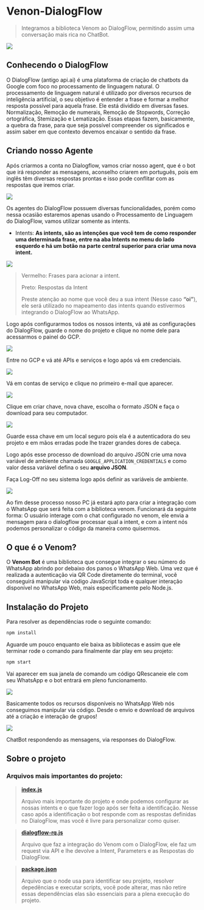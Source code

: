 # Venon-DialogFlow
>Integramos a biblioteca Venom ao DialogFlow, permitindo assim uma conversação mais rica no ChatBot.

![](https://camo.githubusercontent.com/df610fa85dd4f78da335757a27a5f57c528a058047d26055f4604f631d8b8a8d/68747470733a2f2f696d672e736869656c64732e696f2f6e706d2f762f76656e6f6d2d626f742e7376673f636f6c6f723d677265656e)
## Conhecendo o DialogFlow
 O DialogFlow (antigo api.ai) é uma plataforma de criação de chatbots da Google com foco no processamento de linguagem natural. O processamento de linguagem natural é utilizado por diversos recursos de inteligência artificial, o seu objetivo é entender a frase e formar a melhor resposta possível para aquela frase. Ele está dividido em diversas fases. Normalização, Remoção de numerais, Remoção de Stopwords, Correção ortográfica, Stemização e Lematização. Essas etapas fazem, basicamente, a quebra da frase, para que seja possível compreender os significados e assim saber em que contexto devemos encaixar o sentido da frase.
## Criando nosso Agente
 Após criarmos a conta no Dialogflow, vamos criar nosso agent, que é o bot que irá responder as mensagens, aconselho criarem em português, pois em inglês têm diversas respostas prontas e isso pode conflitar com as respostas que iremos criar.

![](/assets/1.png)

Os agentes do DialogFlow possuem diversas funcionalidades, porém como nessa ocasião estaremos apenas usando o Processamento de Linguagem do DialogFlow, vamos utilizar somente as intents.
* Intents: **As intents, são as intenções que você tem de como responder uma determinada frase, entre na aba Intents no menu do lado esquerdo e há um botão na parte central superior para criar uma nova intent.**

![](/assets/2.png)
 >Vermelho: Frases para acionar a intent.
>
 >Preto: Respostas da Intent
>
 >Preste atenção ao nome que você deu a sua intent (Nesse caso **“oi”**), ele será utilizado no mapeamento das intents quando estivermos integrando o DialogFlow ao WhatsApp.

 Logo após configurarmos todos os nossos intents, vá até as configurações do DialogFlow, guarde o nome do projeto e clique no nome dele para acessarmos o painel do GCP.

 ![](/assets/3.png)

 Entre no GCP e vá até APIs e serviços e logo após vá em credenciais.
  
![](/assets/4.png)

Vá em contas de serviço e clique no primeiro e-mail que aparecer.

![](/assets/5.png)

Clique em criar chave, nova chave, escolha o formato JSON e faça o download para seu computador.

![](/assets/6.png)

Guarde essa chave em um local seguro pois ela é a autenticadora do seu projeto e em mãos erradas pode lhe trazer grandes dores de cabeça.

Logo após esse processo de download do arquivo JSON crie uma nova variável de ambiente chamada `GOOGLE_APPLICATION_CREDENTIALS` e como valor dessa variável defina o seu **arquivo JSON**.

Faça Log-Off no seu sistema logo após definir as variáveis de ambiente.

![](/assets/7.png)

Ao fim desse processo nosso PC já estará apto para criar a integração com o WhatsApp que será feita com a biblioteca venom. Funcionará da seguinte forma: O usuário interage com o chat configurado no venom, ele envia a mensagem para o dialogflow processar qual a intent, e com a intent nós podemos personalizar o código da maneira como quisermos.

## O que é o Venom?
O **Venom Bot** é uma biblioteca que consegue integrar o seu número do WhatsApp abrindo por debaixo dos panos o WhatsApp Web. Uma vez que é realizada a autenticação via QR Code diretamente do terminal, você conseguirá manipular via código JavaScript toda e qualquer interação disponível no WhatsApp Web, mais especificamente pelo Node.js.

## Instalação do Projeto
Para resolver as dependências rode o seguinte comando:
```sh
npm install
```
Aguarde um pouco enquanto ele baixa as bibliotecas e assim que ele terminar rode o comando para finalmente dar play em seu projeto:
```sh
npm start
```

Vai aparecer em sua janela de comando um código QRescaneie ele com seu WhatsApp e o bot entrará em pleno funcionamento.

![](/assets/8.png)

Basicamente todos os recursos disponíveis no WhatsApp Web nós conseguimos manipular via código. Desde o envio e download de arquivos até a criação e interação de grupos!

![](/assets/9.gif)

ChatBot respondendo as mensagens, via responses do DialogFlow.

## Sobre o projeto
### Arquivos mais importantes do projeto:
> **[index.js](index.js)**
>  
>Arquivo mais importante do projeto e onde podemos configurar as nossas intents e o que fazer logo após ser feita a identificação.
Nesse caso após a identificação o bot responde com as respostas definidas no DialogFlow, mas você é livre para personalizar como quiser.

> **[dialogflow-rq.js](dialogflow-rq.js)**
>
>Arquivo que faz a integração do Venom com o DialogFlow, ele faz um request via API e lhe devolve a Intent, Parameters e as Respostas do DialogFlow.

>**[package.json](package.json)**
>
>Arquivo que o node usa para identificar seu projeto, resolver depedências e executar scripts, você pode alterar, mas não retire essas dependências elas são essenciais para a plena execução do projeto.


